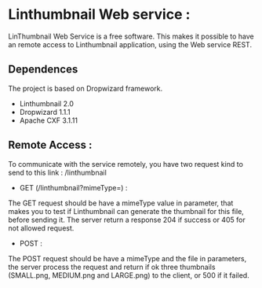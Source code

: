 Linthumbnail Web service :
=========================
LinThumbnail Web Service is a free software. This makes it possible to have an remote access to Linthumbnail application, using the Web service REST.


Dependences
-----------
The project is based on Dropwizard framework.

 * Linthumbnail 2.0
 * Dropwizard 1.1.1
 * Apache CXF 3.1.11

Remote Access :
-------------
To communicate with the service remotely, you have two request kind to send to this link : /linthumbnail

 * GET (/linthumbnail?mimeType=) :

  The GET request should be have a mimeType value in parameter, that makes you to test if Linthumbnail can generate the thumbnail for this file, before sending it.
  The server return a response 204 if success or 405 for not allowed request.


 * POST :

 The POST request should be have a mimeType and the file in parameters, the server process the request and return if ok three thumbnails (SMALL.png, MEDIUM.png and LARGE.png) to the client, or 500 if it failed.
